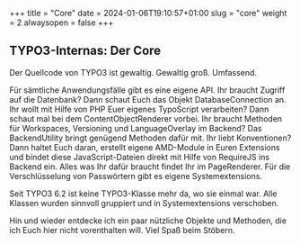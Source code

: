 +++
title = "Core"
date = 2024-01-06T19:10:57+01:00
slug = "core"
weight = 2
alwaysopen = false
+++

## TYPO3-Internas: Der Core

Der Quellcode von TYPO3 ist gewaltig. Gewaltig groß. Umfassend.

Für sämtliche Anwendungsfälle gibt es eine eigene API. Ihr braucht Zugriff auf die 
Datenbank? Dann schaut Euch das Objekt DatabaseConnection an. Ihr wollt mit Hilfe 
von PHP Euer eigenes TypoScript verarbeiten? Dann schaut mal bei dem ContentObjectRenderer 
vorbei. Ihr braucht Methoden für Workspaces, Versioning und LanguageOverlay im Backend? 
Das BackendUtility bringt genügend Methoden dafür mit. Ihr liebt Konventionen? Dann 
haltet Euch daran, erstellt eigene AMD-Module in Euren Extensions und bindet diese 
JavaScript-Dateien direkt mit Hilfe von RequireJS ins Backend ein. Alles was Ihr dafür
braucht findet Ihr im PageRenderer. Für die Verschlüsselung von Passwörtern gibt es eigene
Systemextensions.

Seit TYPO3 6.2 ist keine TYPO3-Klasse mehr da, wo sie einmal war. Alle Klassen wurden
sinnvoll gruppiert und in Systemextensions verschoben.

Hin und wieder entdecke ich ein paar nützliche Objekte und Methoden, die ich Euch hier
nicht vorenthalten will. Viel Spaß beim Stöbern.
